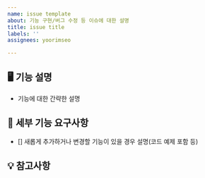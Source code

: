 ```yaml
---
name: issue template
about: 기능 구현/버그 수정 등 이슈에 대한 설명
title: issue title
labels: ''
assignees: yoorimseo

---
```


## 🖥️ 기능 설명

- 기능에 대한 간략한 설명

## 📑 세부 기능 요구사항

- [] 새롭게 추가하거나 변경할 기능이 있을 경우 설명(코드 예제 포함 등)

## 💡 참고사항
